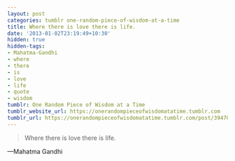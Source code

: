 ```yaml
---
layout: post
categories: tumblr one-random-piece-of-wisdom-at-a-time
title: Where there is love there is life.
date: '2013-01-02T23:19:49+10:30'
hidden: true
hidden-tags:
- Mahatma-Gandhi
- where
- there
- is
- love
- life
- quote
- wisdom
tumblr: One Random Piece of Wisdom at a Time
tumblr_website_url: https://onerandompieceofwisdomatatime.tumblr.com
tumblr_url: https://onerandompieceofwisdomatatime.tumblr.com/post/39470398605/where-there-is-love-there-is-life
---
```

> Where there is love there is life.

—Mahatma Gandhi
